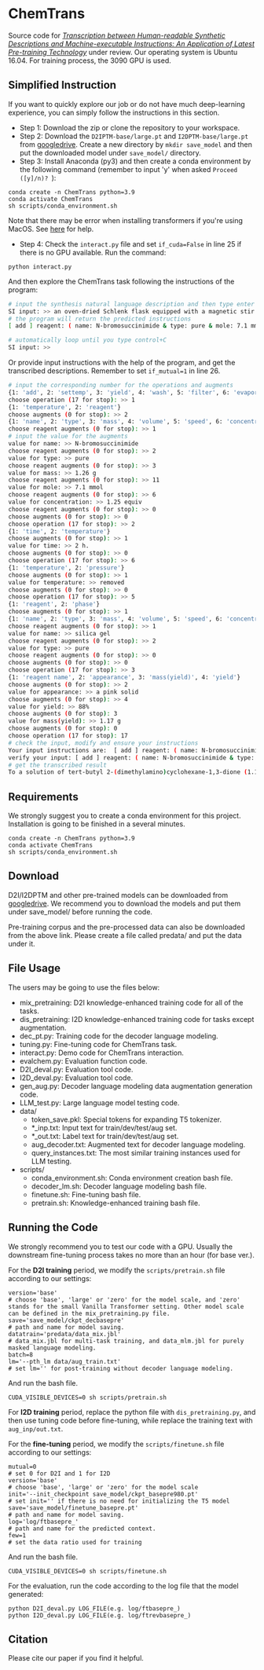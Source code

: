# ChemTrans

Source code for *[Transcription between Human-readable Synthetic Descriptions and Machine-executable Instructions: An Application of Latest Pre-training Technology](TODO)* under review. Our operating system is Ubuntu 16.04. For training process, the 3090 GPU is used.

## Simplified Instruction

If you want to quickly explore our job or do not have much deep-learning experience, you can simply follow the instructions in this section.

- Step 1: Download the zip or clone the repository to your workspace.
- Step 2: Download the `D2IPTM-base/large.pt` and `I2DPTM-base/large.pt` from [googledrive](https://drive.google.com/drive/folders/1AT-1uUR5Ev5d8fxX2FFrIZSnQ1-jbiG6?usp=sharing). Create a new directory by `mkdir save_model` and then put the downloaded model under `save_model/` directory.
- Step 3: Install Anaconda (py3) and then create a conda environment by the following command (remember to input 'y' when asked `Proceed ([y]/n)? `):
```
conda create -n ChemTrans python=3.9
conda activate ChemTrans
sh scripts/conda_environment.sh
```
  Note that there may be error when installing transformers if you're using MacOS. See [here](https://github.com/huggingface/transformers/issues/2831) for help.
- Step 4: Check the `interact.py` file and set `if_cuda=False` in line 25 if there is no GPU available. Run the command:
```
python interact.py
```
  And then explore the ChemTrans task following the instructions of the program:
~~~bash
# input the synthesis natural language description and then type enter
SI input: >> an oven-dried Schlenk flask equipped with a magnetic stir bar was charged with N-bromosuccinimide (1.26 g, 7.1 mmol, 1.25 equiv.) and sealed. The flask was evacuated and backfilled with nitrogen (this sequence was repeated a total of three times). To the flask were added a solution of S11 (0.89 g, 5.7 mmol, 1.0 equiv.) in acetone (35 mL) via syringe. The flask was opened and silver nitrate (0.10 g, 0.6 mmol, 10 mol%) was added quickly. The flask was re-sealed, and the reaction mixture was stirred at r.t. for 2 h. The solvent was removed in vacuo and the residue was diluted with a mixture of PE:EA (v/v = 1:1). The resulting slurry was filtered through a plug of silica gel and eluted with PE:EA (v/v = 1:1). The filtrate was washed with water and brine, dried over anhydrous Na2SO4 and concentrated in vacuo. The residue was purified by silica gel column chromatography (PE:EA= 40:1 – 4:1) to afford S12 (1.17 g, 88%) as a pink solid.
# the program will return the predicted instructions
[ add ] reagent: ( name: N-bromosuccinimide & type: pure & mole: 7.1 mmol & mass: 1.26 g & concentration: 1.25 equiv & ) & [ add ] reagent: ( name: S11 & mole: 5.7 mmol & mass: 0.89 g & equivalent: 1.0 equiv & ) & reagent: ( name: acetone & type: pure & volume: 35 mL & ) & reagent: ( name: a solution of S11 0.89 g, 5.7 mmol, 1.0 equiv. in acetone 35 mL & type: mixture & ) & [ add ] reagent: ( name: silver nitrate & type: pure & mole: 0.6 mmol & mass: 0.10 g & concentration: 10 mol% & speed: quickly. & ) & [ settemp ] time: 2 h. & [ evaporate ] N/A: removed & [ add ] reagent: ( name: PE:EA & type: mixture & ) & [ filter ] reagent: ( name: silica gel & type: pure & ) & [ column ] reagent(adsorbent): silica gel & [ wash ] reagent: ( name: water & type: pure & ) & reagent: ( name: brine & type: pure & ) & [ dry ] reagent: ( name: Na2SO4 & type: pure & note: anhydrous & ) & [ evaporate ] N/A: concentrated & [ column ] reagent(eluent): PE:EA= 40:1 – 4:1 & [ yield ] appearance: a pink solid & yield: 88% & mass(yield): 1.17 g &

# automatically loop until you type control+C
SI input: >>
~~~
  Or provide input instructions with the help of the program, and get the transcribed descriptions. Remember to set `if_mutual=1` in line 26.
~~~bash
# input the corresponding number for the operations and augments
{1: 'add', 2: 'settemp', 3: 'yield', 4: 'wash', 5: 'filter', 6: 'evaporate', 7: 'dry', 8: 'distill', 9: 'extract', 10: 'transfer', 11: 'reflux', 12: 'recrystallize', 13: 'quench', 14: 'column', 15: 'triturate', 16: 'partition'}
choose operation (17 for stop): >> 1
{1: 'temperature', 2: 'reagent'}
choose augments (0 for stop): >> 2
{1: 'name', 2: 'type', 3: 'mass', 4: 'volume', 5: 'speed', 6: 'concentration', 7: 'equivalent', 8: 'batch', 9: 'note', 10: 'temperature', 11: 'mole'}
choose reagent augments (0 for stop): >> 1
# input the value for the augments
value for name: >> N-bromosuccinimide
choose reagent augments (0 for stop): >> 2
value for type: >> pure
choose reagent augments (0 for stop): >> 3
value for mass: >> 1.26 g
choose reagent augments (0 for stop): >> 11
value for mole: >> 7.1 mmol
choose reagent augments (0 for stop): >> 6
value for concentration: >> 1.25 equiv
choose reagent augments (0 for stop): >> 0
choose augments (0 for stop): >> 0
choose operation (17 for stop): >> 2
{1: 'time', 2: 'temperature'}
choose augments (0 for stop): >> 1
value for time: >> 2 h.
choose augments (0 for stop): >> 0
choose operation (17 for stop): >> 6
{1: 'temperature', 2: 'pressure'}
choose augments (0 for stop): >> 1
value for temperature: >> removed
choose augments (0 for stop): >> 0
choose operation (17 for stop): >> 5
{1: 'reagent', 2: 'phase'}
choose augments (0 for stop): >> 1
{1: 'name', 2: 'type', 3: 'mass', 4: 'volume', 5: 'speed', 6: 'concentration', 7: 'equivalent', 8: 'batch', 9: 'note', 10: 'temperature', 11: 'mole'}
choose reagent augments (0 for stop): >> 1
value for name: >> silica gel
choose reagent augments (0 for stop): >> 2
value for type: >> pure
choose reagent augments (0 for stop): >> 0
choose augments (0 for stop): >> 0
choose operation (17 for stop): >> 3
{1: 'reagent name', 2: 'appearance', 3: 'mass(yield)', 4: 'yield'}
choose augments (0 for stop): >> 2
value for appearance: >> a pink solid
choose augments (0 for stop): >> 4
value for yield: >> 88%
choose augments (0 for stop): 3
value for mass(yield): >> 1.17 g
choose augments (0 for stop): 0
choose operation (17 for stop): 17
# check the input, modify and ensure your instructions
Your input instructions are:  [ add ] reagent: ( name: N-bromosuccinimide & type: pure & mass: 1.26 g & mole: 7.1 mmol & concentration: 1.25 equiv & )  [ settemp ] time: 2 h. &  [ evaporate ] temperature: removed &  [ filter ] reagent: ( name: silica gel & type: pure & )  [ yield ] appearance: a pink solid & yield: 88% & mass(yield): 1.17 g & 
verify your input: [ add ] reagent: ( name: N-bromosuccinimide & type: pure & mass: 1.26 g & mole: 7.1 mmol & concentration: 1.25 equiv & )  [ settemp ] time: 2 h. &  [ evaporate ] N/A: removed &  [ filter ] reagent: ( name: silica gel & type: pure & )  [ yield ] appearance: a pink solid & yield: 88% & mass(yield): 1.17 g &       
# get the transcribed result
To a solution of tert-butyl 2-(dimethylamino)cyclohexane-1,3-dione (1.17 g, 7.1 mmol, 88%) in tetrahydrofuran (50 mL) is added N-bromosuccinimide (1.26 g, 7.1 mmol, 1.25 equiv). The flask is fitted with a magnetic stirring bar and the solution is stirred under nitrogen for 2 h. The solvent is removed with a rotary evaporator and the residue is filtered through a short pad of silica gel (elution with ethyl acetate-hexanes) to afford the product as a pink solid (1.17 g, 88%).
~~~

## Requirements

We strongly suggest you to create a conda environment for this project. Installation is going to be finished in a several minutes.

```
conda create -n ChemTrans python=3.9
conda activate ChemTrans
sh scripts/conda_environment.sh
```

## Download

D2I/I2DPTM and other pre-trained models can be downloaded from [googledrive]([TODO](https://drive.google.com/drive/folders/1AT-1uUR5Ev5d8fxX2FFrIZSnQ1-jbiG6?usp=sharing)). We recommend you to download the models and put them under save\_model/ before running the code.

Pre-training corpus and the pre-processed data can also be downloaded from the above link. Please create a file called predata/ and put the data under it.

## File Usage

The users may be going to use the files below:

- mix\_pretraining: D2I knowledge-enhanced training code for all of the tasks.
- dis\_pretraining: I2D knowledge-enhanced training code for tasks except augmentation.
- dec\_pt.py: Training code for the decoder language modeling.
- tuning.py: Fine-tuning code for ChemTrans task.
- interact.py: Demo code for ChemTrans interaction.
- evalchem.py: Evaluation function code.
- D2I\_deval.py: Evaluation tool code.
- I2D\_deval.py: Evaluation tool code.
- gen\_aug.py: Decoder language modeling data augmentation generation code.
- LLM\_test.py: Large language model testing code.
- data/
  - token\_save.pkl: Special tokens for expanding T5 tokenizer.
  - \*\_inp.txt: Input text for train/dev/test/aug set.
  - \*\_out.txt: Label text for train/dev/test/aug set.
  - aug\_decoder.txt: Augmented text for decoder language modeling.
  - query\_instances.txt: The most similar training instances used for LLM testing.
- scripts/
  - conda\_environment.sh: Conda environment creation bash file.
  - decoder\_lm.sh: Decoder language modeling bash file.
  - finetune.sh: Fine-tuning bash file.
  - pretrain.sh: Knowledge-enhanced training bash file.

## Running the Code

We strongly recommend you to test our code with a GPU. Usually the downstream fine-tuning process takes no more than an hour (for base ver.).

For the **D2I training** period, we modify the `scripts/pretrain.sh` file according to our settings:

```
version='base'
# choose 'base', 'large' or 'zero' for the model scale, and 'zero' stands for the small Vanilla Transformer setting. Other model scale can be defined in the mix_pretraining.py file.
save='save_model/ckpt_decbasepre'
# path and name for model saving.
datatrain='predata/data_mix.jbl'
# data_mix.jbl for multi-task training, and data_mlm.jbl for purely masked language modeling.
batch=8
lm='--pth_lm data/aug_train.txt'
# set lm='' for post-training without decoder language modeling.
```
And run the bash file.
```
CUDA_VISIBLE_DEVICES=0 sh scripts/pretrain.sh
```
For **I2D training** period, replace the python file with `dis_pretraining.py`, and then use tuning code before fine-tuning, while replace the training text with `aug_inp/out.txt`. 

For the **fine-tuning** period, we modify the `scripts/finetune.sh` file according to our settings:
```
mutual=0
# set 0 for D2I and 1 for I2D
version='base'
# choose 'base', 'large' or 'zero' for the model scale
init='--init_checkpoint save_model/ckpt_basepre980.pt'
# set init='' if there is no need for initializing the T5 model
save='save_model/finetune_basepre.pt'
# path and name for model saving.
log='log/ftbasepre_'
# path and name for the predicted context.
few=1
# set the data ratio used for training
```
And run the bash file.
```
CUDA_VISIBLE_DEVICES=0 sh scripts/finetune.sh
```

For the evaluation, run the code according to the log file that the model generated:
```
python D2I_deval.py LOG_FILE(e.g. log/ftbasepre_)
python I2D_deval.py LOG_FILE(e.g. log/ftrevbasepre_)
```

## Citation
Please cite our paper if you find it helpful.
